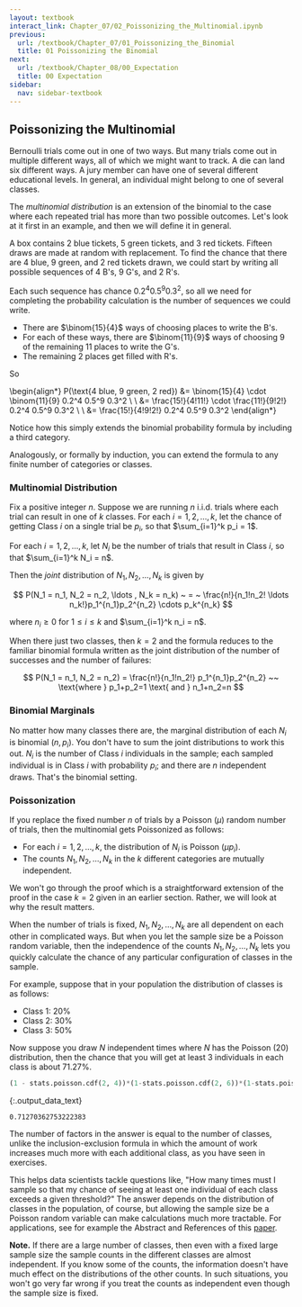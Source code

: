 ```yaml
---
layout: textbook
interact_link: Chapter_07/02_Poissonizing_the_Multinomial.ipynb
previous:
  url: /textbook/Chapter_07/01_Poissonizing_the_Binomial
  title: 01 Poissonizing the Binomial
next:
  url: /textbook/Chapter_08/00_Expectation
  title: 00 Expectation
sidebar:
  nav: sidebar-textbook
---
```


## Poissonizing the Multinomial ##

Bernoulli trials come out in one of two ways. But many trials come out in multiple different ways, all of which we might want to track. A die can land six different ways. A jury member can have one of several different educational levels. In general, an individual might belong to one of several classes.

The *multinomial distribution* is an extension of the binomial to the case where each repeated trial has more than two possible outcomes. Let's look at it first in an example, and then we will define it in general.

A box contains 2 blue tickets, 5 green tickets, and 3 red tickets. Fifteen draws are made at random with replacement. To find the chance that there are 4 blue, 9 green, and 2 red tickets drawn, we could start by writing all possible sequences of 4 B's, 9 G's, and 2 R's. 

Each such sequence has chance $0.2^4 0.5^9 0.3^2$, so all we need for completing the probability calculation is the number of sequences we could write.
- There are $\binom{15}{4}$ ways of choosing places to write the B's.
- For each of these ways, there are $\binom{11}{9}$ ways of choosing 9 of the remaining 11 places to write the G's.
- The remaining 2 places get filled with R's.

So 

\begin{align*}
P(\text{4 blue, 9 green, 2 red}) 
&= \binom{15}{4} \cdot \binom{11}{9} 0.2^4 0.5^9 0.3^2 \\ \\
&= \frac{15!}{4!11!} \cdot \frac{11!}{9!2!} 0.2^4 0.5^9 0.3^2 \\ \\
&= \frac{15!}{4!9!2!} 0.2^4 0.5^9 0.3^2
\end{align*}

Notice how this simply extends the binomial probability formula by including a third category. 

Analogously, or formally by induction, you can extend the formula to any finite number of categories or classes.

### Multinomial Distribution ###
Fix a positive integer $n$. Suppose we are running $n$ i.i.d. trials where each trial can result in one of $k$ classes. For each $i = 1, 2, \ldots, k$, let the chance of getting Class $i$ on a single trial be $p_i$, so that $\sum_{i=1}^k p_i = 1$.

For each $i = 1, 2, \ldots , k$, let $N_i$ be the number of trials that result in Class $i$, so that $\sum_{i=1}^k N_i = n$.

Then the *joint* distribution of $N_1, N_2, \ldots , N_k$ is
given by

$$
P(N_1 = n_1, N_2 = n_2, \ldots , N_k = n_k)
~ = ~ \frac{n!}{n_1!n_2! \ldots n_k!}p_1^{n_1}p_2^{n_2} \cdots p_k^{n_k}
$$

where $n_i \ge 0$ for $1 \le i \le k$ and $\sum_{i=1}^k n_i = n$.

When there just two classes, then $k = 2$ and the formula reduces to the familiar binomial formula written as the joint distribution of the number of successes and the number of failures:

$$
P(N_1 = n_1, N_2 = n_2) = \frac{n!}{n_1!n_2!} p_1^{n_1}p_2^{n_2} ~~ \text{where } p_1+p_2=1 \text{ and }
n_1+n_2=n
$$

### Binomial Marginals ###
No matter how many classes there are, the marginal distribution of each $N_i$ is binomial $(n, p_i)$. You don't have to sum the joint distributions to work this out. $N_i$ is the number of Class $i$ individuals in the sample; each sampled individual is in Class $i$ with probability $p_i$; and there are $n$ independent draws. That's the binomial setting.

### Poissonization ###
If you replace the fixed number $n$ of trials by a Poisson $(\mu)$ random number of trials, then the multinomial gets Poissonized as follows:
- For each $i = 1, 2, \ldots , k$, the distribution of $N_i$ is Poisson $(\mu p_i)$.
- The counts $N_1, N_2, \ldots , N_k$ in the $k$ different categories are mutually independent.

We won't go through the proof which is a straightforward extension of the proof in the case $k=2$ given in an earlier section. Rather, we will look at why the result matters.

When the number of trials is fixed, $N_1, N_2, \ldots , N_k$ are all dependent on each other in complicated ways. But when you let the sample size be a Poisson random variable, then the independence of the counts $N_1, N_2, \ldots , N_k$ lets you quickly calculate the chance of any particular configuration of classes in the sample.

For example, suppose that in your population the distribution of classes is as follows:
- Class 1: 20%
- Class 2: 30%
- Class 3: 50%

Now suppose you draw $N$ independent times where $N$ has the Poisson $(20)$ distribution, then the chance that you will get at least 3 individuals in each class is about 71.27%.


<div class="input_area" markdown="1">

```python
(1 - stats.poisson.cdf(2, 4))*(1-stats.poisson.cdf(2, 6))*(1-stats.poisson.cdf(2, 10))
```

</div>




{:.output_data_text}
```
0.71270362753222383
```



The number of factors in the answer is equal to the number of classes, unlike the inclusion-exclusion formula in which the amount of work increases much more with each additional class, as you have seen in exercises.

This helps data scientists tackle questions like, "How many times must I sample so that my chance of seeing at least one individual of each class exceeds a given threshold?" The answer depends on the distribution of classes in the population, of course, but allowing the sample size be a Poisson random variable can make calculations much more tractable. For applications, see for example the Abstract and References of this [paper](http://people.csail.mit.edu/jayadev/papers/psn_unv_cmp.pdf).

**Note.** If there are a large number of classes, then even with a fixed large sample size the sample counts in the different classes are almost independent. If you know some of the counts, the information doesn't have much effect on the distributions of the other counts. In such situations, you won't go very far wrong if you treat the counts as independent even though the sample size is fixed. 
